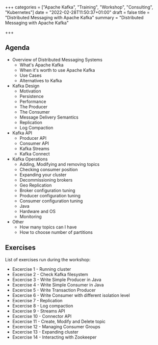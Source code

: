 +++
categories = ["Apache Kafka", "Training", "Workshop", "Consulting", "Kubernetes"]
date = "2022-02-28T11:50:37+01:00"
draft = false
title = "Distributed Messaging with Apache Kafka"
summary = "Distributed Messaging with Apache Kafka"

+++

## Agenda

* Overview of Distributed Messaging Systems
  * What's Apache Kafka
  * When it's worth to use Apache Kafka
  * Use Cases
  * Alternatives to Kafka
* Kafka Design
  * Motivation
  * Persistence
  * Performance
  * The Producer
  * The Consumer
  * Message Delivery Semantics
  * Replication
  * Log Compaction
* Kafka API
  * Producer API
  * Consumer API
  * Kafka Streams
  * Kafka Connect
* Kafka Operations
  * Adding, Modifying and removing topics
  * Checking consumer position
  * Expanding your cluster
  * Decommissioning brokers
  * Geo Replication
  * Broker configuration tuning
  * Producer configuration tuning
  * Consumer configuration tuning
  * Java
  * Hardware and OS
  * Monitoring
* Other
  * How many topics can I have
  * How to choose number of partitions

## Exercises

List of exercises run during the workshop:

* Excercise 1 - Running cluster
* Excercise 2 - Check Kafka filesystem
* Excercise 3 - Write Simple Producer in Java
* Excercise 4 - Write Simple Consumer in Java
* Excercise 5 - Write Transaction Producer
* Excercise 6 - Write Consumer with different isolation level
* Excercise 7 - Replication
* Excercise 8 - Log compaction
* Excercise 9 - Streams API
* Excercise 10 - Connector API
* Excercise 11 - Create, Modify and Delete topic
* Excercise 12 - Managing Consumer Groups
* Excercise 13 - Expanding cluster
* Excercise 14 - Interacting with Zookeeper
